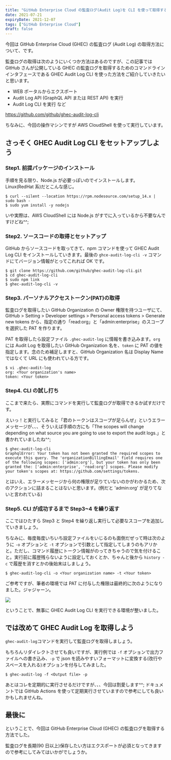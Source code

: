```yaml
---
title: "GitHub Enterprise Cloud の監査ログ(Audit Log)を CLI を使って取得する"
date: 2021-07-21
expiryDate: 2021-12-07
tags: ["GitHub Enterprise Cloud"]
draft: false
---
```


今回は GitHub Enterprise Cloud (GHEC) の監査ログ (Audit Log) の取得方法について、です。

監査ログの取得は次のようにいくつか方法はあるのですが、この記事では GitHub さんが公開している GHEC の監査ログを取得するためのコマンドラインインタフェースである GHEC Audit Log CLI を使った方法をご紹介していきたいと思います。

- WEB ポータルからエクスポート
- Audit Log API (GraphQL API または REST API) を実行
- Audit Log CLI を実行 など

https://github.com/github/ghec-audit-log-cli

ちなみに、今回の操作マシンですが AWS CloudShell を使って実行しています。

## さっそく GHEC Audit Log CLI をセットアップしよう

### Step1. 前提パッケージのインストール

手順を見る限り、Node.js が必要っぽいのでインストールします。Linux(RedHat 系)だとこんな感じ。

```text:コマンド実行例（前提パッケージ導入）
$ curl --silent --location https://rpm.nodesource.com/setup_14.x | sudo bash -
$ sudo yum install -y nodejs
```

いや実際は、AWS CloudShell には Node.js がすでに入っているから不要なんですけどね^^;

### Step2. ソースコードの取得とセットアップ

GitHub からソースコードを取ってきて、npm コマンドを使って GHEC Audit Log CLI をインストールしていきます。最後の `ghce-audit-log-cli -v` コマンドにてバージョン情報がとってこれれば OK です。

```text:コマンド実行例（ソースコード取得とセットアップ）
$ git clone https://github.com/github/ghec-audit-log-cli.git
$ cd ghec-audit-log-cli
$ sudo npm link
$ ghec-audit-log-cli -v
```

### Step3. パーソナルアクセストークン(PAT)の取得

監査ログを取得したい GitHub Organization の Owner 権限を持つユーザにて、GitHub > Setting > Developer settings > Personal access tokens > Generate new tokens から、指定の通り「read:org」と「admin:enterprise」のスコープを選択した PAT を作ります。

PAT を取得したら設定ファイル `.ghec-audit-log` に情報を書き込みます。`org` には Audit Log を取得したい GitHub Organization 名を、`token` に PAT の値を指定します。念のため補足しますと、GitHub Organization 名は Display Name ではなくて URL にも使われている方です。

```text:コマンド実行例（設定ファイル編集）
$ vi .ghec-audit-log
org: <Your organization's name>
token: <Your token>
```

### Step4. CLI の試し打ち

ここまで来たら、実際にコマンドを実行して監査ログが取得できるか試すだけです。

えいっ！と実行してみると「君のトークンはスコープが足らんぜ」というエラーメッセージが、、、そういえば手順の方にも「The scopes will change depending on what source you are going to use to export the audit logs.」と書かれていましたね^^;

```text:コマンド実行例（CLIの試し打ち）
$ ghec-audit-log-cli
GraphqlError: Your token has not been granted the required scopes to execute this query. The 'organizationBillingEmail' field requires one of the following scopes: ['admin:org'], but your token has only been granted the: ['admin:enterprise', 'read:org'] scopes. Please modify your token's scopes at: https://github.com/settings/tokens.
```

とはいえ、エラーメッセージから何の権限が足りていないのかがわかるため、次のアクションに詰まることはないと思います。(例だと 'admin:org' が足りてないと言われている)

### Step5. CLI が成功するまで Step3~4 を繰り返す

ここではひたすら Step3 と Step4 を繰り返し実行して必要なスコープを追加していきましょう。

ちなみに、毎度毎度いちいち設定ファイルをいじるのも面倒だぜって時は次のように `-o` オプションと `-t` オプションで引数として指定してしまうのもアリかと。ただし、コマンド履歴にトークン情報がのってきちゃうので気を付けること。実行前に履歴残らないように設定しておくとか、ちゃんと後から `history -c` で履歴を消すとかの後始末はしましょう。

```text:コマンド実行例（CLIの試し打ち）
$ ghec-audit-log-cli -o <Your organization name> -t <Your token>
```

ご参考ですが、筆者の環境では PAT に付与した権限は最終的に次のようになりました。ジャジャーン。

![](/images/articles/export-github-enterprise-cloud-audit-log-using-cli/personal-access-token.png)

ということで、無事に GHEC Audit Log CLI を実行できる環境が整いました。

## では改めて GHEC Audit Log を取得しよう

`ghec-audit-log`コマンドを実行して監査ログを取得しましょう。

もちろんリダイレクトさせても良いですが、実行例では `-f` オプションで出力ファイルへの書き込み、`-p` で json を読みやすいフォーマットに変換する(改行やスペースを入れる)オプションを付与してみました。

```
$ ghec-audit-log -f <Output file> -p
```

あとはコレを定期的に実行させるだけですが、、、今回は割愛します^^; ドキュメントでは GitHub Actions を使って定期実行させていますので参考にしても良いかもしれませんね。

## 最後に

ということで、今回は GitHub Enterprise Cloud (GHEC) の監査ログを取得する方法でした。

監査ログを長期(90 日以上)保存したい方はエクスポートが必須となってきますので参考にしてみてはいかがでしょうか。